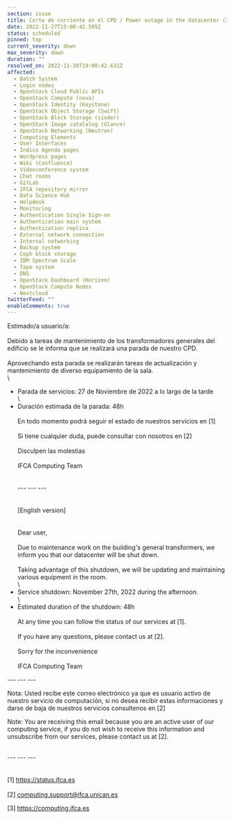 ```yaml
---
section: issue
title: Corte de corriente en el CPD / Power outage in the datacenter (27-11-2022)
date: 2022-11-27T15:00:42.595Z
status: scheduled
pinned: top
current_severity: down
max_severity: down
duration: ""
resolved_on: 2022-11-30T19:00:42.631Z
affected:
  - Batch System
  - Login nodes
  - OpenStack Cloud Public APIs
  - OpenStack Compute (nova)
  - OpenStack Identity (Keystone)
  - OpenStack Object Storage (Swift)
  - OpenStack Block Storage (cinder)
  - OpenStack Image catalalog (Glance)
  - OpenStack Networking (Neutron)
  - Computing Elements
  - User Interfaces
  - Indico Agenda pages
  - Wordpress pages
  - Wiki (Confluence)
  - Videoconference system
  - Chat rooms
  - GitLab
  - IFCA repository mirror
  - Data Science Hub
  - Helpdesk
  - Monitoring
  - Authentication Single Sign-on
  - Authentication main system
  - Authentication replica
  - External network connection
  - Internal networking
  - Backup system
  - Ceph block storage
  - IBM Spectrum Scale
  - Tape system
  - DNS
  - OpenStack Dashboard (Horizon)
  - OpenStack Compute Nodes
  - Nextcloud
twitterFeed: ""
enableComments: true
---
```

Estimado/a usuario/a:\
\
Debido a tareas de mantenimiento de los transformadores generales del edificio se le informa que se realizará una parada de nuestro CPD.\
\
Aprovechando esta parada se realizarán tareas de actualización y mantenimiento de diverso equipamiento de la sala.\
\
- Parada de servicios: 27 de Noviembre de 2022 a lo largo de la tarde\
\
- Duración estimada de la parada: 48h\
\
En todo momento podrá seguir el estado de nuestros servicios en \[1]\
\
Si tiene cualquier duda, puede consultar con nosotros en \[2]\
\
Disculpen las molestias\
\
IFCA Computing Team\
\
\
--- --- ---\
\
\
\[English version]\
\
\
Dear user,\
\
Due to maintenance work on the building's general transformers, we inform you that our datacenter will be shut down.\
\
Taking advantage of this shutdown, we will be updating and maintaining various equipment in the room.\
\
- Service shutdown: November 27th, 2022 during the afternoon.\
\
- Estimated duration of the shutdown: 48h\
\
At any time you can follow the status of our services at \[1].\
\
If you have any questions, please contact us at \[2].\
\
Sorry for the inconvenience\
\
IFCA Computing Team



\--- --- ---



Nota: Usted recibe este correo electrónico ya que es usuario activo de nuestro servicio de computación, si no desea recibir estas informaciones y darse de baja de nuestros servicios consultenos en \[2]



Note: You are receiving this email because you are an active user of our computing service, if you do not wish to receive this information and unsubscribe from our services, please contact us at \[2].

\
--- --- ---\
\
\
\[1] <https://status.ifca.es>\
\
\[2] [computing.support@ifca.unican.es](mailto:computing.support@ifca.unican.es)

\[3] <https://computing.ifca.es>